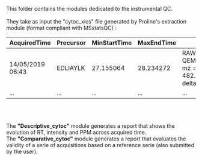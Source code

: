 This folder contains the modules dedicated to the instrumental QC. <br/>
<br/>
They take as input the "cytoc_xics" file generated by Proline's extraction module (format compliant with MSstatsQC) :
<br/>

| AcquiredTime  | Precursor | MinStartTime | MaxEndTime | Annotations | Best.RT | MaxFWHM | TotalArea | moz.assymetry | mz |
| ------------- | ------------- | ------------- | ------------- | ------------- | ------------- | ------------- | ------------- | ------------- | ------------- |
| 14/05/2019 06:43  | EDLIAYLK  | 27.155064 | 28.234272 | RAW = QEMYC190513_16; mz = 482.7719957778697; delta PPM = 2 | 27.326147 | 0.009494722 | 5.92E+07 | 0.9891489 |482.77 |
| ...  | ...  | ...  | ...  | ...  | ...  | ...  | ...  | ...  | ...  |

<br/>
<br/>

The **"Descriptive_cytoc"** module generates a report that shows the evolution of RT, intensity and PPM across acquired time.<br/>
The **"Comparative_cytoc"** module generates a report that evaluates the validity of a serie of acquisitions based on a reference serie (also submitted by the user).
